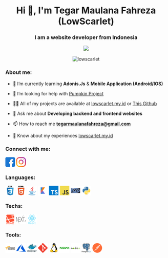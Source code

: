 <h1 align="center">Hi 👋, I'm Tegar Maulana Fahreza (LowScarlet)</h1>
<h3 align="center">I am a website developer from Indonesia</h3>

<div align="center">
<img src="https://discord.c99.nl/widget/theme-2/850817443454255104.png" />
</div>

<p align="center"> <img src="https://komarev.com/ghpvc/?username=lowscarlet&label=Profile%20views&color=0e75b6&style=flat" alt="lowscarlet" /> </p>

<h3 align="left">About me:</h3>

- 🌱 I’m currently learning **Adonis.Js** & **Mobile Application (Android/IOS)**

- 🤝 I’m looking for help with [Pumpkin Project](https://pumpkinproject.my.id)

- 👨‍💻 All of my projects are available at [lowscarlet.my.id](https://lowscarlet.my.id) or [This Github](https://github.com/LowScarlet?tab=stars)

- 💬 Ask me about **Developing backend and frontend websites**

- 📫 How to reach me **tegarmaulanafahreza@gmail.com**

- 📄 Know about my experiences [lowscarlet.my.id](https://lowscarlet.my.id)

<h3 align="left">Connect with me:</h3>
<p align="left">
<a href="https://fb.com/tegarmaulana.fahreza" target="blank"><img align="center" src="https://raw.githubusercontent.com/LowScarlet/LowScarlet/main/icon/sosmed/facebook.svg" alt="tegarmaulana.fahreza" height="30" width="30" /></a>
<a href="https://instagram.com/lowscarlet" target="blank"><img align="center" src="https://raw.githubusercontent.com/LowScarlet/LowScarlet/main/icon/sosmed/instagram.svg" alt="lowscarlet" height="30" width="30" /></a>
</p>

<h3 align="left">Languages:</h3>
<p align="left">
<img align="center" src="https://raw.githubusercontent.com/LowScarlet/LowScarlet/main/icon/languages/css3.svg" alt="CSS3" height="30" width="30" />
<img align="center" src="https://raw.githubusercontent.com/LowScarlet/LowScarlet/main/icon/languages/html5.svg" alt="HTML5" height="30" width="30" />
<img align="center" src="https://raw.githubusercontent.com/LowScarlet/LowScarlet/main/icon/languages/java.svg" alt="Java" height="30" width="30" />
<img align="center" src="https://raw.githubusercontent.com/LowScarlet/LowScarlet/main/icon/languages/kotlin.svg" alt="Kotlin" height="30" width="30" />
<img align="center" src="https://raw.githubusercontent.com/LowScarlet/LowScarlet/main/icon/languages/typescript.svg" alt="TypeScript" height="30" width="30" />
<img align="center" src="https://raw.githubusercontent.com/LowScarlet/LowScarlet/main/icon/languages/javascript.svg" alt="JavaScript" height="30" width="30" />
<img align="center" src="https://raw.githubusercontent.com/LowScarlet/LowScarlet/main/icon/languages/php.svg" alt="PHP" height="30" width="30" />
<img align="center" src="https://raw.githubusercontent.com/LowScarlet/LowScarlet/main/icon/languages/python.svg" alt="Python" height="30" width="30" />
</p>

<h3 align="left">Techs:</h3>
<p align="left">
<img align="center" src="https://raw.githubusercontent.com/LowScarlet/LowScarlet/main/icon/framework/laravel.svg" alt="Laravel" height="30" width="30" />
<img align="center" src="https://raw.githubusercontent.com/LowScarlet/LowScarlet/main/icon/framework/next.svg" alt="Next.js" height="30" width="30" />
<img align="center" src="https://raw.githubusercontent.com/LowScarlet/LowScarlet/main/icon/framework/react.svg" alt="React.js" height="30" width="30" />
</p>

<h3 align="left">Tools:</h3>
<p align="left">
<img align="center" src="https://raw.githubusercontent.com/LowScarlet/LowScarlet/main/icon/tools/amazon.svg" alt="Amazon" height="30" width="30" />
<img align="center" src="https://raw.githubusercontent.com/LowScarlet/LowScarlet/main/icon/tools/azure.svg" alt="Azure" height="30" width="30" />
<img align="center" src="https://raw.githubusercontent.com/LowScarlet/LowScarlet/main/icon/tools/docker.svg" alt="Docker" height="30" width="30" />
<img align="center" src="https://raw.githubusercontent.com/LowScarlet/LowScarlet/main/icon/tools/git.svg" alt="Git" height="30" width="30" />
<img align="center" src="https://raw.githubusercontent.com/LowScarlet/LowScarlet/main/icon/tools/linux.svg" alt="Linux" height="30" width="30" />
<img align="center" src="https://raw.githubusercontent.com/LowScarlet/LowScarlet/main/icon/tools/nginx.svg" alt="Nginx" height="30" width="30" />
<img align="center" src="https://raw.githubusercontent.com/LowScarlet/LowScarlet/main/icon/tools/nodejs.svg" alt="Node.js" height="30" width="30" />
<img align="center" src="https://raw.githubusercontent.com/LowScarlet/LowScarlet/main/icon/tools/postgresql.svg" alt="Postgresql" height="30" width="30" />
<img align="center" src="https://raw.githubusercontent.com/LowScarlet/LowScarlet/main/icon/tools/postman.svg" alt="Postman" height="30" width="30" />
</p>
